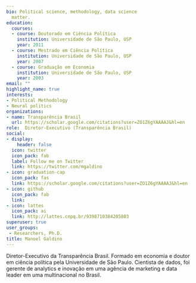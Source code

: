 ```yaml
---
bio: Political science, methodology, data science
  matter.
education:
  courses:
  - course: Doutorado em Ciência Política
    institution: Universidade de São Paulo, USP
    year: 2011
  - course: Mestrado em Ciência Política
    institution: Universidade de São Paulo, USP
    year: 2007
  - course: Graduação em Economia
    institution: Universidade de São Paulo, USP
    year: 2003
email: ""
highlight_name: true
interests:
- Political Methodology
- Neural politics
organizations:
- name: Transparência Brasil
  url: https://scholar.google.com/citations?user=ZO1Z6gYAAAAJ&hl=en
role:  Diretor-Executivo (Transparência Brasil)
social:
- display:
    header: false
  icon: twitter
  icon_pack: fab
  label: Follow me on Twitter
  link: https://twitter.com/mgaldino
- icon: graduation-cap
  icon_pack: fas
  link: https://scholar.google.com/citations?user=ZO1Z6gYAAAAJ&hl=en
- icon: github
  icon_pack: fab
  link: 
- icon: lattes
  icon_pack: ai
  link: http://lattes.cnpq.br/9398710384205803
superuser: true
user_groups:
 - Researchers, Ph.D.
title: Manoel Galdino
---
```


Diretor-Executivo da Transparência Brasil. Formado em economia e doutor em ciência política pela Universidade de São Paulo. Cientista de dados, foi gerente de analytics e inovação em uma agência de marketing e data leader em uma multinacional no Brasil.